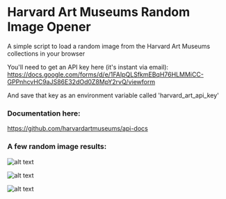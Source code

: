 # Harvard Art Museums Random Image Opener

A simple script to load a random image from the Harvard Art Museums collections in your browser

You'll need to get an API key here (it's instant via email):
https://docs.google.com/forms/d/e/1FAIpQLSfkmEBqH76HLMMiCC-GPPnhcvHC9aJS86E32dOd0Z8MpY2rvQ/viewform

And save that key as an environment variable called 'harvard_art_api_key'

### Documentation here:
https://github.com/harvardartmuseums/api-docs

### A few random image results:
![alt text](https://ids.lib.harvard.edu/ids/view/18731880)

![alt text](https://ids.lib.harvard.edu/ids/view/20406527)

![alt text](https://ids.lib.harvard.edu/ids/view/18788399)
